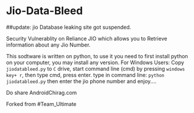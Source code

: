 # Jio-Data-Bleed
##update: jio Database leaking site got suspended.

Security Vulnerablity on Reliance JIO which allows you to Retrieve information about any Jio Number.

This sodtware is written on python, to use it you need to first install python on your computer, you may install any version.
For Windows Users:
Copy `jiodatableed.py` to `C` drive, start command line (cmd) by pressing `windows key+ r`, then type cmd, press enter.
type in command line: `python jiodatableed.py`
then enter the jio phone number and enjoy....



Do share
AndroidChirag.com

 Forked from #Team_Ultimate
